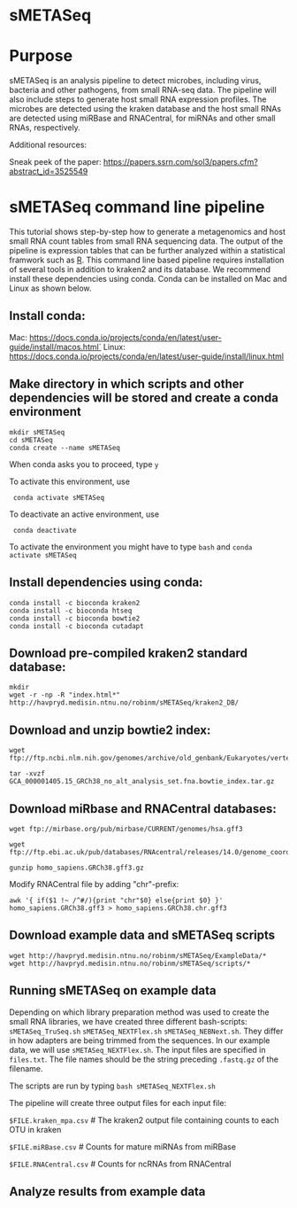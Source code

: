 # sMETASeq

# Purpose 

sMETASeq is an analysis pipeline to detect microbes, including virus, bacteria and other pathogens, from small RNA-seq data. The pipeline will also include steps to generate host small RNA expression profiles. The microbes are detected using the kraken database and the host small RNAs are detected using miRBase and RNACentral, for miRNAs and other small RNAs, respectively. 

Additional resources:

Sneak peek of the paper: https://papers.ssrn.com/sol3/papers.cfm?abstract_id=3525549

#  sMETASeq command line pipeline 

This tutorial shows step-by-step how to generate a metagenomics and host small RNA count tables from small RNA sequencing data. The output of the pipeline is expression tables that can be further analyzed within a statistical framwork such as [R](https://www.r-project.org/). This command line based pipeline requires installation of several tools in addition to kraken2 and its database. We recommend install these dependencies using conda. Conda can be installed on Mac and Linux as shown below. 


## Install conda: 

Mac:
    https://docs.conda.io/projects/conda/en/latest/user-guide/install/macos.html`
Linux:
    https://docs.conda.io/projects/conda/en/latest/user-guide/install/linux.html

## Make directory in which scripts and other dependencies will be stored and create a conda environment
    mkdir sMETASeq
    cd sMETASeq
    conda create --name sMETASeq
 When conda asks you to proceed, type `y`
 
 To activate this environment, use

     conda activate sMETASeq

To deactivate an active environment, use

     conda deactivate

To activate the environment you might have to type `bash` and `conda activate sMETASeq`

## Install dependencies using conda:

    conda install -c bioconda kraken2
    conda install -c bioconda htseq
    conda install -c bioconda bowtie2
    conda install -c bioconda cutadapt



## Download pre-compiled kraken2 standard database:

    mkdir
    wget -r -np -R "index.html*" http://havpryd.medisin.ntnu.no/robinm/sMETASeq/kraken2_DB/


## Download and unzip bowtie2 index:

    wget ftp://ftp.ncbi.nlm.nih.gov/genomes/archive/old_genbank/Eukaryotes/vertebrates_mammals/Homo_sapiens/GRCh38/seqs_for_alignment_pipelines/GCA_000001405.15_GRCh38_no_alt_analysis_set.fna.bowtie_index.tar.gz

    tar -xvzf GCA_000001405.15_GRCh38_no_alt_analysis_set.fna.bowtie_index.tar.gz

## Download miRbase and RNACentral databases: 

    wget ftp://mirbase.org/pub/mirbase/CURRENT/genomes/hsa.gff3

    wget ftp://ftp.ebi.ac.uk/pub/databases/RNAcentral/releases/14.0/genome_coordinates/gff3/homo_sapiens.GRCh38.gff3.gz

    gunzip homo_sapiens.GRCh38.gff3.gz

Modify RNACentral file by adding "chr"-prefix:

    awk '{ if($1 !~ /^#/){print "chr"$0} else{print $0} }' homo_sapiens.GRCh38.gff3 > homo_sapiens.GRCh38.chr.gff3


## Download example data and sMETASeq scripts

    wget http://havpryd.medisin.ntnu.no/robinm/sMETASeq/ExampleData/*
    wget http://havpryd.medisin.ntnu.no/robinm/sMETASeq/scripts/*


## Running sMETASeq on example data 

Depending on which library preparation method was used to create the small RNA libraries, we have created three different bash-scripts:  `sMETASeq_TruSeq.sh` `sMETASeq_NEXTFlex.sh` `sMETASeq_NEBNext.sh`. They differ in how adapters are being trimmed from the sequences. In our example data, we will use `sMETASeq_NEXTFlex.sh`.
The input files are specified in `files.txt`. The file names should be the string preceding `.fastq.gz` of the filename. 

The scripts are run by typing `bash sMETASeq_NEXTFlex.sh`

The pipeline will create three output files for each input file:

`$FILE.kraken_mpa.csv` # The kraken2 output file containing counts to each OTU in kraken

`$FILE.miRBase.csv` # Counts for mature miRNAs from miRBase

`$FILE.RNACentral.csv` # Counts for ncRNAs from RNACentral


## Analyze results from example data 




